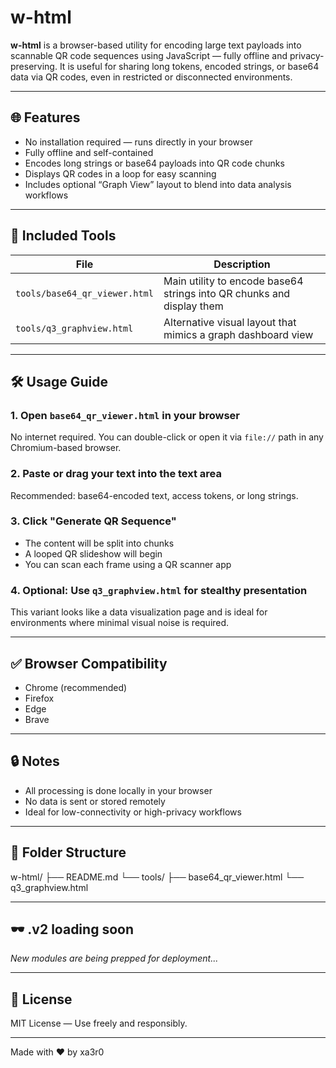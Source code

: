 # w-html

**w-html** is a browser-based utility for encoding large text payloads into scannable QR code sequences using JavaScript — fully offline and privacy-preserving. It is useful for sharing long tokens, encoded strings, or base64 data via QR codes, even in restricted or disconnected environments.

---

## 🌐 Features

- No installation required — runs directly in your browser
- Fully offline and self-contained
- Encodes long strings or base64 payloads into QR code chunks
- Displays QR codes in a loop for easy scanning
- Includes optional “Graph View” layout to blend into data analysis workflows

---

## 🧩 Included Tools

| File | Description |
|------|-------------|
| `tools/base64_qr_viewer.html` | Main utility to encode base64 strings into QR chunks and display them |
| `tools/q3_graphview.html`     | Alternative visual layout that mimics a graph dashboard view |

---

## 🛠 Usage Guide

### 1. Open `base64_qr_viewer.html` in your browser

No internet required. You can double-click or open it via `file://` path in any Chromium-based browser.

### 2. Paste or drag your text into the text area

Recommended: base64-encoded text, access tokens, or long strings.

### 3. Click **"Generate QR Sequence"**

- The content will be split into chunks
- A looped QR slideshow will begin
- You can scan each frame using a QR scanner app

### 4. Optional: Use `q3_graphview.html` for stealthy presentation

This variant looks like a data visualization page and is ideal for environments where minimal visual noise is required.

---

## ✅ Browser Compatibility

- Chrome (recommended)
- Firefox
- Edge
- Brave

---

## 🔒 Notes

- All processing is done locally in your browser
- No data is sent or stored remotely
- Ideal for low-connectivity or high-privacy workflows

---

## 📂 Folder Structure
w-html/
├── README.md
└── tools/
     ├── base64_qr_viewer.html
     └── q3_graphview.html

---

## 🕶️ .v2 loading soon
*New modules are being prepped for deployment...*

---

## 📃 License

MIT License — Use freely and responsibly.

---

Made with ❤️ by xa3r0


